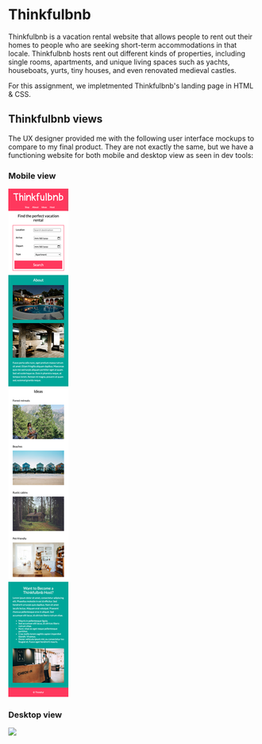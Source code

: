 # Thinkfulbnb

Thinkfulbnb is a vacation rental website that allows people to rent out their homes to people who are seeking short-term accommodations in that locale. Thinkfulbnb hosts rent out different kinds of properties, including single rooms, apartments, and unique living spaces such as yachts, houseboats, yurts, tiny houses, and even renovated medieval castles.

For this assignment, we impletmented Thinkfulbnb's landing page in HTML & CSS.

## Thinkfulbnb views

The UX designer provided me with the following user interface mockups to compare to my final product.  They are not exactly the same, but we have a functioning website for both mobile and desktop view as seen in dev tools:

### Mobile view

![](images/Thinkfulbnb-mobile.png)

### Desktop view

![](images/Thinkfulbnb-desktop.png)

